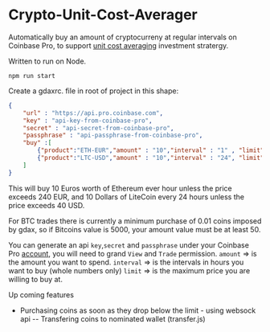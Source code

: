 # Crypto-Unit-Cost-Averager

Automatically buy an amount of cryptocurreny at regular intervals on Coinbase Pro, to support [unit cost averaging](https://en.wikipedia.org/wiki/Dollar_cost_averaging) investment stratergy.


Written to run on Node.

`npm run start`

Create a gdaxrc. file in root of project in this shape:
~~~json
{
    "url" : "https://api.pro.coinbase.com",
    "key" : "api-key-from-coinbase-pro",
    "secret" : "api-secret-from-coinbase-pro",
    "passphrase" : "api-passphrase-from-coinbase-pro",
    "buy" :[
        {"product":"ETH-EUR","amount" : "10","interval" : "1" , "limit":240},
        {"product":"LTC-USD","amount" : "10","interval" : "24", "limit": 40}
    ]
}
~~~
This will buy 10 Euros worth of Ethereum ever hour unless the price exceeds 240 EUR, and 10 Dollars of LiteCoin every 24 hours unless the price exceeds 40 USD.

For BTC trades there is currently a minimum purchase of 0.01 coins imposed by gdax, so if Bitcoins value is 5000, your amount value must be at least 50.

You can generate an api `key`,`secret` and `passphrase` under your Coinbase Pro [account](https://pro.coinbase.com/profile/api), you will need to grand `View` and `Trade` permission.
`amount` => is the amount you want to spend.
`interval` => is the intervals in hours you want to buy (whole numbers only)
`limit` => is the maximum price you are willing to buy at.


Up coming features
- Purchasing coins as soon as they drop below the limit - using websock api
-- Transfering coins to nominated wallet (transfer.js)

